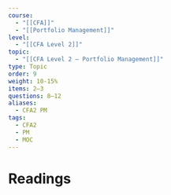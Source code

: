 ```yaml
---
course:
  - "[[CFA]]"
  - "[[Portfolio Management]]"
level:
  - "[[CFA Level 2]]"
topic:
  - "[[CFA Level 2 — Portfolio Management]]"
type: Topic
order: 9
weight: 10-15%
items: 2–3
questions: 8–12
aliases:
  - CFA2 PM
tags:
  - CFA2
  - PM
  - MOC
---
```

# Readings